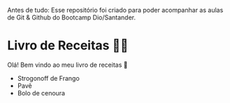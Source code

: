 Antes de tudo: Esse repositório foi criado para poder acompanhar as aulas de Git & Github do Bootcamp Dio/Santander.

# Livro de Receitas :man_cook:

Olá! Bem vindo ao meu livro de receitas :wave:

- Strogonoff de Frango
- Pavê
- Bolo de cenoura
